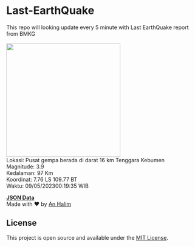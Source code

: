# Last-EarthQuake
This repo will looking update every 5 minute with Last EarthQuake report from BMKG
<br>
<br>
<img src="https://static.bmkg.go.id/20230509001935.mmi.jpg" width="300"/>
<br>
Lokasi: Pusat gempa berada di darat 16 km Tenggara Kebumen <br>
Magnitude: 3.9 <br>
Kedalaman: 97 Km <br>
Koordinat: 7.76 LS 109.77 BT <br>
Waktu: 09/05/202300:19:35 WIB <br>

<a href="./data/data.json">**JSON Data**</a>
<br>
Made with ❤️ by <a href="https://github.com/an-halim">An Halim</a>
## License

This project is open source and available under the [MIT License](LICENSE).
